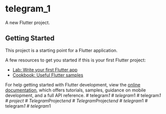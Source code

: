# telegram_1

A new Flutter project.

## Getting Started

This project is a starting point for a Flutter application.

A few resources to get you started if this is your first Flutter project:

- [Lab: Write your first Flutter app](https://docs.flutter.dev/get-started/codelab)
- [Cookbook: Useful Flutter samples](https://docs.flutter.dev/cookbook)

For help getting started with Flutter development, view the
[online documentation](https://docs.flutter.dev/), which offers tutorials,
samples, guidance on mobile development, and a full API reference.
#   t e l e g r a m _ 1  
 #   t e l e g r a m _ 1  
 #   t e l e g r a m _ 1  
 #   p r o j e c t  
 #   T e l e g r a m _ P r o j e c t _ e n d  
 #   T e l e g r a m _ P r o j e c t _ e n d  
 #   t e l e g r a m _ 1  
 #   t e l e g r a m _ 1  
 #   t e l e g r a m _ 1  
 